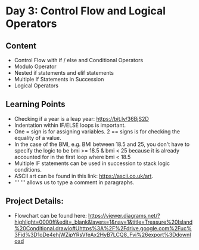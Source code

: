 # Day 3: Control Flow and Logical Operators
## Content
* Control Flow with if / else and Conditional Operators
* Modulo Operator
* Nested if statements and elif statements
* Multiple If Statements in Succession
* Logical Operators

## Learning Points
* Checking if a year is a leap year: https://bit.ly/36BjS2D
* Indentation within IF/ELSE loops is important. 
* One = sign is for assigning variables. 2 == signs is for checking the equality of a value. 
* In the case of the BMI, e.g. BMI between 18.5 and 25, you don't have to specify the logic to be bmi >= 18.5 & bmi < 25 because it is already accounted for in the first loop where bmi < 18.5
* Multiple IF statements can be used in succession to stack logic conditions.
* ASCII art can be found in this link: https://ascii.co.uk/art.
* '''    ''' allows us to type a comment in paragraphs. 

## Project Details:
* Flowchart can be found here: https://viewer.diagrams.net/?highlight=0000ff&edit=_blank&layers=1&nav=1&title=Treasure%20Island%20Conditional.drawio#Uhttps%3A%2F%2Fdrive.google.com%2Fuc%3Fid%3D1oDe4ehjWZipYRsVfeAx2HyB7LCQ8_Fvi%26export%3Ddownload
